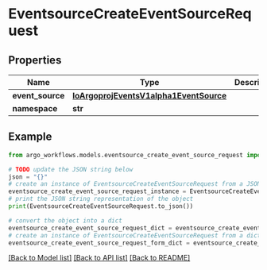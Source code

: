 # EventsourceCreateEventSourceRequest


## Properties

Name | Type | Description | Notes
------------ | ------------- | ------------- | -------------
**event_source** | [**IoArgoprojEventsV1alpha1EventSource**](IoArgoprojEventsV1alpha1EventSource.md) |  | [optional] 
**namespace** | **str** |  | [optional] 

## Example

```python
from argo_workflows.models.eventsource_create_event_source_request import EventsourceCreateEventSourceRequest

# TODO update the JSON string below
json = "{}"
# create an instance of EventsourceCreateEventSourceRequest from a JSON string
eventsource_create_event_source_request_instance = EventsourceCreateEventSourceRequest.from_json(json)
# print the JSON string representation of the object
print(EventsourceCreateEventSourceRequest.to_json())

# convert the object into a dict
eventsource_create_event_source_request_dict = eventsource_create_event_source_request_instance.to_dict()
# create an instance of EventsourceCreateEventSourceRequest from a dict
eventsource_create_event_source_request_form_dict = eventsource_create_event_source_request.from_dict(eventsource_create_event_source_request_dict)
```
[[Back to Model list]](../README.md#documentation-for-models) [[Back to API list]](../README.md#documentation-for-api-endpoints) [[Back to README]](../README.md)


